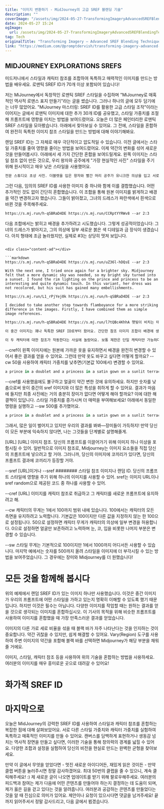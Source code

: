 ```yaml
---
title: "이미지 변환하기 - MidJourney의 고급 SREF 블렌딩 기술"
description: ""
coverImage: "/assets/img/2024-05-27-TransformingImageryAdvancedSREFBlendingTechniquesinMidJourney_0.png"
date: 2024-05-27 15:24
ogImage: 
  url: /assets/img/2024-05-27-TransformingImageryAdvancedSREFBlendingTechniquesinMidJourney_0.png
tag: Tech
originalTitle: "Transforming Imagery — Advanced SREF Blending Techniques in MidJourney"
link: "https://medium.com/@promptdervish/transforming-imagery-advanced-sref-blending-techniques-in-midjourney-d904b3f9dbe7"
---
```



## MIDJOURNEY EXPLORATIONS SREFS

미드저니에서 스타일과 캐릭터 참조를 조합하여 독특하고 매력적인 이미지를 만드는 방법을 배우세요. 로맨틱 SREF ID가 70개 이상 포함되어 있습니다!

저는 MiJourney에서 독창적인 로맨틱 SREF 스타일을 수집하며 "MiJourney로 매혹적인 역사적 로맨스 표지 만들기"라는 글을 썼습니다. 그러나 하나의 글에 모두 담기에는 너무 많았어요. "MiJourney 마스터링: SREF ID를 활용한 고급 스타일 조작"이라는 이어지는 글에서 로맨틱 이미지에 대한 추가 30개 ID를 공유했고, 스타일 가중치를 조절해 프롬프트에 영향을 미치는 방법을 보여드렸어요. 오늘은 더 많은 페인터리한 로맨틱 SREF 스타일을 모아봤습니다. 아래에서 찾아보실 수 있어요. 그 전에, 스타일을 혼합하여 완전히 독특한 이미지 참조 스타일을 만드는 방법에 대해 이야기해봐요.

랜덤 SREF ID는 그 자체로 매우 극단적이고 압도적일 수 있습니다. 이전 글에서는 스타일 가중치를 줄여 영향을 줄이는 방법을 보여드렸어요. 이제 약간의 변화를 섞어 새로운 것을 만들어봅시다. 아래에서 세 가지 간단한 혼합을 보여드릴게요. 왼쪽 이미지는 스타일 참조 없이 만든 것으로, 우리 왕자와 공주에게 "가장 현실적인 사진" 스타일을 주기 위해 원시적이고 매우 낮은 스타일을 사용했어요.

<div class="content-ad"></div>

```md
전문 스튜디오 초상 사진. 더블렛을 입은 왕자와 빨간 머리 공주가 유니크한 의상을 입고 서로 마주보며 서로를 사랑스럽게 바라봅니다. 렘브란트 조명 사용. --ar 2:3 --style raw --stylize 1
```

그런 다음, 임의의 SREF ID를 사용한 이미지 중 하나와 함께 이를 결합했습니다. 어떤 추가적인 것도 없이 간단히 혼합했습니다. 이 조합을 통해 원본 이미지를 밝게하고 배경을 약간 변경하고자 했습니다. 그들이 밝아졌고, 그녀의 드레스가 파란색에서 흰색으로 바뀐 것을 주목해주세요.

```md
https://s.mj.run/h-qSBRaD4DE https://s.mj.run/CCRptYYRWv8 --ar 2:3
```

다음 조합에서는 밝히고 배경을 추가하려고 시도했습니다. 그렇게 성공적이었습니다: 그녀의 드레스가 밝아지고, 그의 의상에 일부 새로운 붉은 색 디테일과 금 장식이 생겼습니다. 아치 형태에 조금 놀라웠지만, 실제로 #3는 상당히 멋져 보입니다.
```

<div class="content-ad"></div>

```markdown
https://s.mj.run/h-qSBRaD4DE https://s.mj.run/uZ36l-hDQsE --ar 2:3

With the next one, I tried once again for a brighter sky. Midjourney felt that a more dynamic sky was needed, so my bright sky turned into a sunset. I found the rim lighting on the prince and princess to be an interesting and quite dynamic touch. In this variant, her dress was not recolored, but his suit has gained many embellishments.

https://s.mj.run/L1_rPjYej0k https://s.mj.run/h-qSBRaD4DE --ar 2:3

I decided to take another step towards flamboyance for a more striking difference in the images. Firstly, I have combined them as simple image references.
```

<div class="content-ad"></div>

```md
https://s.mj.run/h-qSBRaD4DE https://s.mj.run/l7tQBc4KhhA 햇빛이 비치는 테라스에서 더블렛을 입은 왕자와 새틴 드레스를 입은 공주가 함께 있는 모습; 날씨의 따뜻함이 그 들의 사랑을 반영하며, 테라스는 숨막히는 풍경을 제공합니다. 이 디자인은 역사적 로맨스 소설 표지와 비슷한 스타일로 만들어졌어요. --ar 2:3

이 중간 이미지는 꽤나 독특한 SREF ID로부터 왔어요. 간단한 참조 이미지 조합이 배경에 생동감을 불어넣고 그들의 의상을 환한 장식물로 꾸밉니다. 이제 우리는 조금의 발화를 더해볼게요. 아래 코드는 동일한 두 이미지를 왼쪽 이미지를 캐릭터 참조로, 중간 이미지를 스타일 참조로 넣어 합쳤어요. 

이 두 캐릭터에 대한 참조가 작동한다는 사실에 놀랐어요. 보통 제한은 단일 캐릭터만 가능하다고 기대하죠. 다른 종류의 프롬프트를 충분히 시도해보지 않아서 그것을 테스트할만한 겁니다. 얼굴이 가깝고 프롬프트가 유사하기 때문에 여기에서 작동한다고 의심해요. 얼굴을 섞어 동일하게 만들거나 하는 것으로 생각했는데 그런 것 같아 보이지 않았어요.
```

<div class="content-ad"></div>

--cref이 왼쪽 이미지에는 원본에 가까운 옷을 유지하면서 배경을 완전히 변경할 수 있어서 좋은 결과를 얻을 수 있어요. 그런데 만약 옷도 바꾸고 싶다면 어떻게 할까요? --cw 50을 사용하여 캐릭터 가중치를 낮추면(기본값 100에서) 변경할 수 있어요. 

```js
a prince in a doublet and a princess in a satin gown on a sunlit terrace; the warmth of the day reflecting their love; the terrace offering a breathtaking view, in the style of historical romance novel cover --ar 2:3 --sref https://s.mj.run/l7tQBc4KhhA --cref https://s.mj.run/h-qSBRaD4DE --cw 50
```

--cref를 사용했음에도 불구하고 얼굴이 약간 변한 것에 유의하세요. 하지만 숫자를 낮춤으로써 옷이 중간의 sref 이미지와 더 많은 특성을 취하게 할 수 있어요. 결과가 마음에 들지만 최종 사진에는 거의 충분히 장미가 없다면 어떻게 해야 할까요? 이에 대한 해결책이 있답니다. 스타일 가중치를 증가시켜 더 매력을 부여해보세요! 아래에서 동일한 명령을 실행하고 --sw 500를 추가했어요.

```js
a prince in a doublet and a princess in a satin gown on a sunlit terrace; the warmth of the day reflecting their love; the terrace offering a breathtaking view, in the style of historical romance novel cover --ar 2:3 --sref https://s.mj.run/l7tQBc4KhhA --sw 500 --cref https://s.mj.run/h-qSBRaD4DE --cw 50
```

<div class="content-ad"></div>

그래서, 많은 일이 벌어지고 있지만 우리의 결과를 봐봐—장미들이 가득하지! 만약 당신이 모든 부분에 익숙하지 않다면, 나는 그것들을 단계별로 설명해줄게.

\[URL\] \[URL\] 이미지 참조. 당신의 프롬프트를 이끌어가기 위해 이미지 하나 이상을 포함시킬 수 있어. 일반적으로 이미지 참조로, Midjourney는 이미지 요소들을 직접 당신의 프롬프트에 넣으려고 할 거야. 그러니까, 당신의 이미지에 코끼리가 있다면, 당신의 프롬프트 결과에 코끼리가 등장할 거야.

--sref \[URL\]이거나 --sref ######## 스타일 참조 이미지나 랜덤 ID. 당신의 프롬프트 스타일에 영향을 주기 위해 하나의 이미지를 사용할 수 있어. sref는 이미지 URL이나 sref random으로 제공된 코드 중 하나를 사용할 수 있어.

--cref \[URL\] 이미지를 캐릭터 참조로 취급하고 그 캐릭터를 새로운 프롬프트에 유지하려고 해.

<div class="content-ad"></div>

--cw 캐릭터의 무게는 1에서 100까지 범위 내에 있습니다. 100에서는 캐릭터의 모든 측면을 유지하려고 노력합니다. 기본값은 100이지만 다른 값을 지정하지 않는 한 100으로 설정됩니다. 50으로 설정하면 캐릭터 무게가 캐릭터의 의상에 일부 변경을 허용합니다. 0으로 설정하면 얼굴만 보존하려고 노력하며 눈, 코, 입을 비롯한 나머지 부분은 변경할 수 있습니다.

--sw 스타일 무게는 기본적으로 100이지만 1에서 1000까지 어디서든 사용할 수 있습니다. 마지막 예에서는 숫자를 500까지 올려 스타일을 이미지에 더 부각시킬 수 있는 방법을 보여주었습니다. 그 경우에는 장미와 Midjourney를 더 원했습니다!

# 모든 것을 함께해 봅시다

위의 예제에서 랜덤 SREF ID가 있는 이미지 하나만 사용했습니다. 이것은 중간 이미지가 우리의 프롬프트에 어떤 스타일을 가하고 있는지 명확히 이해할 수 있도록 했기 때문입니다. 하지만 이것은 필수는 아닙니다. 다양한 이미지를 작업할 때는 원하는 결과를 얻을 것으로 생각되는 이미지를 혼합하십시오. 이 기사의 목적을 위해 비슷한 프롬프트를 사용하여 이미지를 혼합했을 때 가장 만족스러운 결과를 얻었습니다.

<div class="content-ad"></div>

이미지의 다른 가로 세로 비율을 섞을 때 블랙 바가 자주 나타난다는 것을 인지하는 것이 중요합니다. 약간 귀찮을 수 있지만, 쉽게 해결할 수 있어요. Vary(Region) 도구를 사용하여 주변 이미지의 약간을 포함해 블랙 바를 선택하면 Midjourney가 해당 부분을 채워줄 거에요.

이미지, 스타일, 캐릭터 참조 등을 사용하여 위의 기술을 혼합하는 방법을 사용하세요. 여러분의 이미지를 매우 흥미로운 곳으로 데려갈 수 있어요!

# 화가적 SREF ID

# 마지막으로

<div class="content-ad"></div>

오늘은 MidJourney의 강력한 SREF ID를 사용하여 스타일과 캐릭터 참조를 혼합하는 복잡한 점에 대해 살펴보았어요. 서로 다른 스타일 가중치와 캐릭터 가중치를 실험하여 독특하고 매혹적인 이미지를 만들 수 있어요. 캔버스를 담백하게 표현하거나 생동감 넘치는 역사적 장면을 만들고 싶다면, 이러한 기술을 통해 창의력의 경계를 넓힐 수 있어요. 다양한 조합과 설정을 실험하여 당신의 비전을 현실로 만드는 완벽한 균형을 찾아보세요.

만약 이 글에서 무엇을 얻었다면 - 멋진 새로운 아이디어든, 재밌게 읽은 것이든 - 만약 클랩 버튼을 눌러주시면 정말 감사하겠어요. 최대 50번의 클랩을 줄 수 있으니, 계속 클릭해주세요! :) 제 새로운 글이 나오면 업데이트를 받기 위해 팔로우해주세요. 여러분의 피드백과 참여는 제가 다음에 어떤 콘텐츠를 만들어야 하는지 결정하는 데 도움이 되며, 제가 옳은 길을 걷고 있다는 것을 알려줍니다. 여러분과 공감하는 콘텐츠를 만들었다는 것을 알 때 진심으로 의미가 있어요. 제안이나 요청이 있으시다면 댓글을 남겨주세요! 끝까지 읽어주셔서 정말 감사드리고, 다음 글에서 뵙겠습니다.